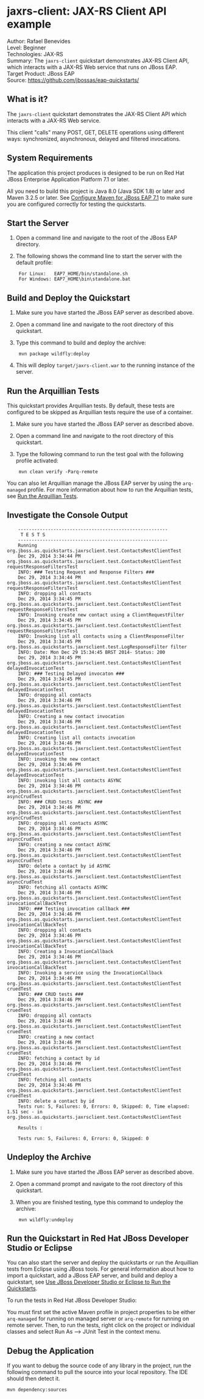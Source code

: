 # jaxrs-client: JAX-RS Client API example

Author: Rafael Benevides  
Level: Beginner  
Technologies: JAX-RS  
Summary: The `jaxrs-client` quickstart demonstrates JAX-RS Client API, which interacts with a JAX-RS Web service that runs on JBoss EAP.  
Target Product: JBoss EAP  
Source: <https://github.com/jbossas/eap-quickstarts/>  


## What is it?

The `jaxrs-client` quickstart demonstrates the JAX-RS Client API which interacts with a JAX-RS Web service.

This client "calls" many POST, GET, DELETE operations using different ways: synchronized, asynchronous, delayed and filtered invocations.


## System Requirements

The application this project produces is designed to be run on Red Hat JBoss Enterprise Application Platform 7.1 or later.

All you need to build this project is Java 8.0 (Java SDK 1.8) or later and Maven 3.2.5 or later. See [Configure Maven for JBoss EAP 7.1](https://github.com/jboss-developer/jboss-developer-shared-resources/blob/master/guides/CONFIGURE_MAVEN_JBOSS_EAP7.md#configure-maven-to-build-and-deploy-the-quickstarts) to make sure you are configured correctly for testing the quickstarts.


## Start the Server

1. Open a command line and navigate to the root of the  JBoss EAP directory.
2. The following shows the command line to start the server with the default profile:

        For Linux:   EAP7_HOME/bin/standalone.sh
        For Windows: EAP7_HOME\bin\standalone.bat


## Build and Deploy the Quickstart

1. Make sure you have started the JBoss EAP server as described above.
2. Open a command line and navigate to the root directory of this quickstart.
3. Type this command to build and deploy the archive:

        mvn package wildfly:deploy
4. This will deploy `target/jaxrs-client.war` to the running instance of the server.



## Run the Arquillian Tests

This quickstart provides Arquillian tests. By default, these tests are configured to be skipped as Arquillian tests require the use of a container.

1. Make sure you have started the JBoss EAP server as described above.
2. Open a command line and navigate to the root directory of this quickstart.
3. Type the following command to run the test goal with the following profile activated:

        mvn clean verify -Parq-remote

You can also let Arquillian manage the JBoss EAP server by using the `arq-managed` profile. For more information about how to run the Arquillian tests, see [Run the Arquillian Tests](https://github.com/jboss-developer/jboss-developer-shared-resources/blob/master/guides/RUN_ARQUILLIAN_TESTS.md#run-the-arquillian-tests).


## Investigate the Console Output


        -------------------------------------------------------
         T E S T S
        -------------------------------------------------------
        Running org.jboss.as.quickstarts.jaxrsclient.test.ContactsRestClientTest
        Dec 29, 2014 3:34:44 PM org.jboss.as.quickstarts.jaxrsclient.test.ContactsRestClientTest requestResponseFiltersTest
        INFO: ### Testing Request and Response Filters ###
        Dec 29, 2014 3:34:44 PM org.jboss.as.quickstarts.jaxrsclient.test.ContactsRestClientTest requestResponseFiltersTest
        INFO: dropping all contacts
        Dec 29, 2014 3:34:45 PM org.jboss.as.quickstarts.jaxrsclient.test.ContactsRestClientTest requestResponseFiltersTest
        INFO: Invoking create new contact using a ClientRequestFilter
        Dec 29, 2014 3:34:45 PM org.jboss.as.quickstarts.jaxrsclient.test.ContactsRestClientTest requestResponseFiltersTest
        INFO: Invoking list all contacts using a ClientResponseFilter
        Dec 29, 2014 3:34:45 PM org.jboss.as.quickstarts.jaxrsclient.test.LogResponseFilter filter
        INFO: Date: Mon Dec 29 15:34:45 BRST 2014- Status: 200
        Dec 29, 2014 3:34:45 PM org.jboss.as.quickstarts.jaxrsclient.test.ContactsRestClientTest delayedInvocationTest
        INFO: ### Testing Delayed invocaton ###
        Dec 29, 2014 3:34:45 PM org.jboss.as.quickstarts.jaxrsclient.test.ContactsRestClientTest delayedInvocationTest
        INFO: dropping all contacts
        Dec 29, 2014 3:34:46 PM org.jboss.as.quickstarts.jaxrsclient.test.ContactsRestClientTest delayedInvocationTest
        INFO: Creating a new contact invocation
        Dec 29, 2014 3:34:46 PM org.jboss.as.quickstarts.jaxrsclient.test.ContactsRestClientTest delayedInvocationTest
        INFO: Creating list all contacts invocation
        Dec 29, 2014 3:34:46 PM org.jboss.as.quickstarts.jaxrsclient.test.ContactsRestClientTest delayedInvocationTest
        INFO: invoking the new contact
        Dec 29, 2014 3:34:46 PM org.jboss.as.quickstarts.jaxrsclient.test.ContactsRestClientTest delayedInvocationTest
        INFO: invoking list all contacts ASYNC
        Dec 29, 2014 3:34:46 PM org.jboss.as.quickstarts.jaxrsclient.test.ContactsRestClientTest asyncCrudTest
        INFO: ### CRUD tests  ASYNC ###
        Dec 29, 2014 3:34:46 PM org.jboss.as.quickstarts.jaxrsclient.test.ContactsRestClientTest asyncCrudTest
        INFO: dropping all contacts ASYNC
        Dec 29, 2014 3:34:46 PM org.jboss.as.quickstarts.jaxrsclient.test.ContactsRestClientTest asyncCrudTest
        INFO: creating a new contact ASYNC
        Dec 29, 2014 3:34:46 PM org.jboss.as.quickstarts.jaxrsclient.test.ContactsRestClientTest asyncCrudTest
        INFO: delete a contact by id ASYNC
        Dec 29, 2014 3:34:46 PM org.jboss.as.quickstarts.jaxrsclient.test.ContactsRestClientTest asyncCrudTest
        INFO: fetching all contacts ASYNC
        Dec 29, 2014 3:34:46 PM org.jboss.as.quickstarts.jaxrsclient.test.ContactsRestClientTest invocationCallBackTest
        INFO: ### Testing invocation callback ###
        Dec 29, 2014 3:34:46 PM org.jboss.as.quickstarts.jaxrsclient.test.ContactsRestClientTest invocationCallBackTest
        INFO: dropping all contacts
        Dec 29, 2014 3:34:46 PM org.jboss.as.quickstarts.jaxrsclient.test.ContactsRestClientTest invocationCallBackTest
        INFO: Creating a InvocationCallback
        Dec 29, 2014 3:34:46 PM org.jboss.as.quickstarts.jaxrsclient.test.ContactsRestClientTest invocationCallBackTest
        INFO: Invoking a service using the InvocationCallback
        Dec 29, 2014 3:34:46 PM org.jboss.as.quickstarts.jaxrsclient.test.ContactsRestClientTest cruedTest
        INFO: ### CRUD tests ###
        Dec 29, 2014 3:34:46 PM org.jboss.as.quickstarts.jaxrsclient.test.ContactsRestClientTest cruedTest
        INFO: dropping all contacts
        Dec 29, 2014 3:34:46 PM org.jboss.as.quickstarts.jaxrsclient.test.ContactsRestClientTest cruedTest
        INFO: creating a new contact
        Dec 29, 2014 3:34:46 PM org.jboss.as.quickstarts.jaxrsclient.test.ContactsRestClientTest cruedTest
        INFO: fetching a contact by id
        Dec 29, 2014 3:34:46 PM org.jboss.as.quickstarts.jaxrsclient.test.ContactsRestClientTest cruedTest
        INFO: fetching all contacts
        Dec 29, 2014 3:34:46 PM org.jboss.as.quickstarts.jaxrsclient.test.ContactsRestClientTest cruedTest
        INFO: delete a contact by id
        Tests run: 5, Failures: 0, Errors: 0, Skipped: 0, Time elapsed: 1.51 sec - in org.jboss.as.quickstarts.jaxrsclient.test.ContactsRestClientTest

        Results :

        Tests run: 5, Failures: 0, Errors: 0, Skipped: 0


## Undeploy the Archive

1. Make sure you have started the JBoss EAP server as described above.
2. Open a command prompt and navigate to the root directory of this quickstart.
3. When you are finished testing, type this command to undeploy the archive:

        mvn wildfly:undeploy


## Run the Quickstart in Red Hat JBoss Developer Studio or Eclipse

You can also start the server and deploy the quickstarts or run the Arquillian tests from Eclipse using JBoss tools. For general information about how to import a quickstart, add a JBoss EAP server, and build and deploy a quickstart, see [Use JBoss Developer Studio or Eclipse to Run the Quickstarts](https://github.com/jboss-developer/jboss-developer-shared-resources/blob/master/guides/USE_JBDS.md#use-jboss-developer-studio-or-eclipse-to-run-the-quickstarts).

To run the tests in Red Hat JBoss Developer Studio:

You must first set the active Maven profile in project properties to be either `arq-managed` for running on managed server or `arq-remote` for running on remote server. Then, to run the tests, right click on the project or individual classes and select Run As --> JUnit Test in the context menu.


## Debug the Application

If you want to debug the source code of any library in the project, run the following command to pull the source into your local repository. The IDE should then detect it.

    mvn dependency:sources
